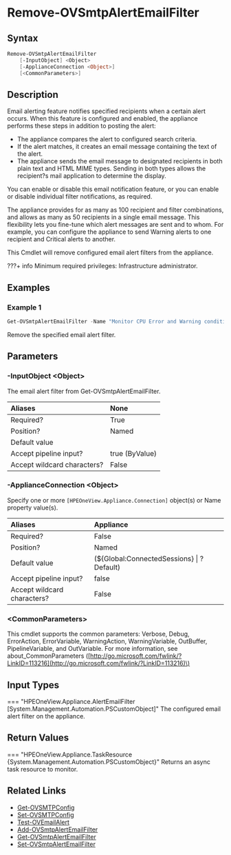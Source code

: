 ﻿---
description: Remove an existing SMTP email alert filter.
---

# Remove-OVSmtpAlertEmailFilter

## Syntax

```powershell
Remove-OVSmtpAlertEmailFilter
    [-InputObject] <Object>
    [-ApplianceConnection <Object>]
    [<CommonParameters>]
```

## Description

Email alerting feature notifies specified recipients when a certain alert occurs.  When this feature is configured and enabled, the appliance performs these steps in addition to posting the alert:

* The appliance compares the alert to configured search criteria.
* If the alert matches, it creates an email message containing the text of the alert.
* The appliance sends the email message to designated recipients in both plain text and HTML MIME types. Sending in both types allows the recipient?s mail application to determine the display.

You can enable or disable this email notification feature, or you can enable or disable individual filter notifications, as required.

The appliance provides for as many as 100 recipient and filter combinations, and allows as many as 50 recipients in a single email message. This flexibility lets you fine-tune which alert messages are sent and to whom. For example, you can configure the appliance to send Warning alerts to one recipient and Critical alerts to another.

This Cmdlet will remove configured email alert filters from the appliance.

???+ info
    Minimum required privileges: Infrastructure administrator.

## Examples

###  Example 1 

```powershell
Get-OVSmtpAlertEmailFilter -Name "Monitor CPU Error and Warning conditions" | Remove-OVSmtpAlertEmailFilter
```

Remove the specified email alert filter.

## Parameters

### -InputObject &lt;Object&gt;

The email alert filter from Get-OVSmtpAlertEmailFilter.

| Aliases | None |
| :--- | :--- |
| Required? | True |
| Position? | Named |
| Default value |  |
| Accept pipeline input? | true (ByValue) |
| Accept wildcard characters? | False |

### -ApplianceConnection &lt;Object&gt;

Specify one or more `[HPEOneView.Appliance.Connection]` object(s) or Name property value(s).

| Aliases | Appliance |
| :--- | :--- |
| Required? | False |
| Position? | Named |
| Default value | (${Global:ConnectedSessions} &vert; ? Default) |
| Accept pipeline input? | false |
| Accept wildcard characters? | False |

### &lt;CommonParameters&gt;

This cmdlet supports the common parameters: Verbose, Debug, ErrorAction, ErrorVariable, WarningAction, WarningVariable, OutBuffer, PipelineVariable, and OutVariable. For more information, see about\_CommonParameters \([http://go.microsoft.com/fwlink/?LinkID=113216](http://go.microsoft.com/fwlink/?LinkID=113216)\)

## Input Types

=== "HPEOneView.Appliance.AlertEmailFilter [System.Management.Automation.PSCustomObject]"
    The configured email alert filter on the appliance.
    
    

## Return Values

=== "HPEOneView.Appliance.TaskResource {System.Management.Automation.PSCustomObject}"
    Returns an async task resource to monitor.
    

## Related Links

* [Get-OVSMTPConfig](get-ovsmtpconfig.md)
* [Set-OVSMTPConfig](set-ovsmtpconfig.md)
* [Test-OVEmailAlert](test-ovemailalert.md)
* [Add-OVSmtpAlertEmailFilter](add-ovsmtpalertemailfilter.md)
* [Get-OVSmtpAlertEmailFilter](get-ovsmtpalertemailfilter.md)
* [Set-OVSmtpAlertEmailFilter](set-ovsmtpalertemailfilter.md)
